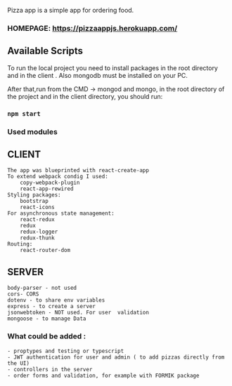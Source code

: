 Pizza app is a simple app for ordering food.
### HOMEPAGE: https://pizzaappjs.herokuapp.com/


## Available Scripts
To run the local project you need to install packages in the root directory and in the client .
Also mongodb must be installed on your PC.


After that,run from the CMD -> mongod and mongo, in the root directory of the project and in the client directory, you should run:
### `npm start`

### Used modules

## CLIENT
    The app was blueprinted with react-create-app
    To extend webpack condig I used:
        copy-webpack-plugin
        react-app-rewired
    Styling packages:
        bootstrap
        react-icons
    For asynchronous state management:
        react-redux
        redux
        redux-logger
        redux-thunk
    Routing:
        react-router-dom

## SERVER
    body-parser - not used
    cors- CORS
    dotenv - to share env variables
    express - to create a server
    jsonwebtoken - NOT used. For user  validation
    mongoose - to manage Data

###  What could be added :
    - proptypes and testing or typescript
    - JWT authentication for user and admin ( to add pizzas directly from the UI)
    - controllers in the server
    - order forms and validation, for example with FORMIK package
